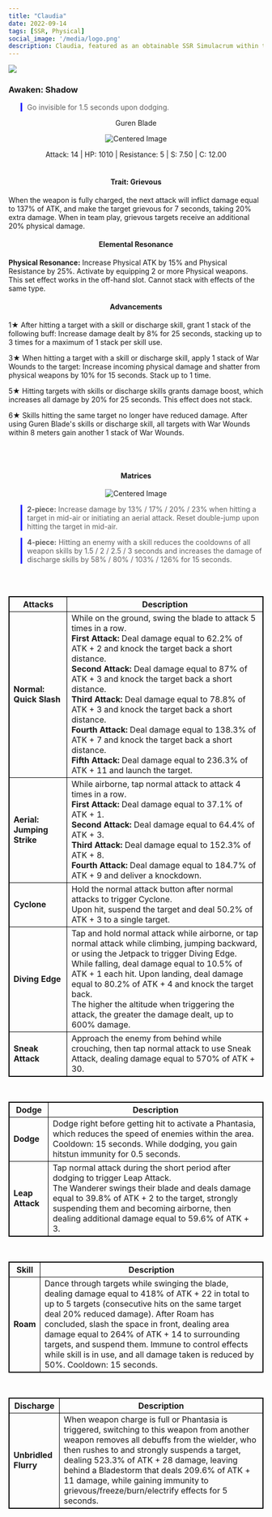 ```yaml
---
title: "Claudia"
date: 2022-09-14
tags: [SSR, Physical]
social_image: '/media/logo.png'
description: Claudia, featured as an obtainable SSR Simulacrum within the simulacrum system, associated with the weapon Guren Blade.
---
```

![](https://i.postimg.cc/QMy2ZndX/Simulacrum-Claudia-Awaken.webp)

### Awaken: Shadow
> Go invisible for 1.5 seconds upon dodging.

<center>
Guren Blade
</center>

<p align="center">
    <img src="https://i.postimg.cc/SRwjvGwR/Icon-Weapon-Guren-Blade.webp" alt="Centered Image">
</p>

<center>
Attack: 14 | HP: 1010 | Resistance: 5 | S: 7.50 | C: 12.00
</center>

</br>

<h4 style="text-align: center;"> Trait: Grievous</h4>

When the weapon is fully charged, the next attack will inflict damage equal to 137% of ATK, and make the target grievous for 7 seconds, taking 20% extra damage. When in team play, grievous targets receive an additional 20% physical damage.

<h4 style="text-align: center;"> Elemental Resonance</h4> 

**Physical Resonance:** Increase Physical ATK by 15% and Physical Resistance by 25%. Activate by equipping 2 or more Physical weapons. This set effect works in the off-hand slot. Cannot stack with effects of the same type.


<h4 style="text-align: center;"> Advancements</h4>

1★ After hitting a target with a skill or discharge skill, grant 1 stack of the following buff: Increase damage dealt by 8% for 25 seconds, stacking up to 3 times for a maximum of 1 stack per skill use.


3★ When hitting a target with a skill or discharge skill, apply 1 stack of War Wounds to the target: Increase incoming physical damage and shatter from physical weapons by 10% for 15 seconds. Stack up to 1 time.


5★ Hitting targets with skills or discharge skills grants damage boost, which increases all damage by 20% for 25 seconds. This effect does not stack.

6★ Skills hitting the same target no longer have reduced damage. After using Guren Blade's skills or discharge skill, all targets with War Wounds within 8 meters gain another 1 stack of War Wounds.

</br>
</br>

<h4 style="text-align: center;"> Matrices</h4>

<p align="center">
    <img src="https://i.postimg.cc/MKR63nJw/Claudia-m.png" alt="Centered Image">
</p>


> **2-piece:** Increase damage by 13% / 17% / 20% / 23% when hitting a target in mid-air or initiating an aerial attack. Reset double-jump upon hitting the target in mid-air.

> **4-piece:** Hitting an enemy with a skill reduces the cooldowns of all weapon skills by 1.5 / 2 / 2.5 / 3 seconds and increases the damage of discharge skills by 58% / 80% / 103% / 126% for 15 seconds.

</br>
</br>

<style>
table {
    border-collapse: collapse;
}
table, th, td {
   border: 1.5px solid black;
}
blockquote {
    border-left: solid blue;
    padding-left: 10px;
}
</style>


| Attacks | Description |
| --- | --- |
| **Normal: Quick Slash** | While on the ground, swing the blade to attack 5 times in a row. </br> **First Attack:** Deal damage equal to 62.2% of ATK + 2 and knock the target back a short distance. </br> **Second Attack:** Deal damage equal to 87% of ATK + 3 and knock the target back a short distance. </br> **Third Attack:** Deal damage equal to 78.8% of ATK + 3 and knock the target back a short distance. </br> **Fourth Attack:** Deal damage equal to 138.3% of ATK + 7 and knock the target back a short distance. </br> **Fifth Attack:** Deal damage equal to 236.3% of ATK + 11 and launch the target. |
| **Aerial: Jumping Strike** | While airborne, tap normal attack to attack 4 times in a row. </br> **First Attack:** Deal damage equal to 37.1% of ATK + 1. </br> **Second Attack:** Deal damage equal to 64.4% of ATK + 3. </br> **Third Attack:** Deal damage equal to 152.3% of ATK + 8. </br> **Fourth Attack:** Deal damage equal to 184.7% of ATK + 9 and deliver a knockdown. |
| **Cyclone** | Hold the normal attack button after normal attacks to trigger Cyclone.<br>Upon hit, suspend the target and deal 50.2% of ATK + 3 to a single target. |
| **Diving Edge** | Tap and hold normal attack while airborne, or tap normal attack while climbing, jumping backward, or using the Jetpack to trigger Diving Edge.<br>While falling, deal damage equal to 10.5% of ATK + 1 each hit. Upon landing, deal damage equal to 80.2% of ATK + 4 and knock the target back.<br>The higher the altitude when triggering the attack, the greater the damage dealt, up to 600% damage. |
| **Sneak Attack** | Approach the enemy from behind while crouching, then tap normal attack to use Sneak Attack, dealing damage equal to 570% of ATK + 30.


</br>

| Dodge | Description |
| --- | --- |
| **Dodge** | Dodge right before getting hit to activate a Phantasia, which reduces the speed of enemies within the area. Cooldown: 15 seconds. While dodging, you gain hitstun immunity for 0.5 seconds.
| **Leap Attack** | Tap normal attack during the short period after dodging to trigger Leap Attack.<br>The Wanderer swings their blade and deals damage equal to 39.8% of ATK + 2 to the target, strongly suspending them and becoming airborne, then dealing additional damage equal to 59.6% of ATK + 3.

</br>

| Skill | Description |
| --- | --- |
| **Roam** | Dance through targets while swinging the blade, dealing damage equal to 418% of ATK + 22 in total to up to 5 targets (consecutive hits on the same target deal 20% reduced damage). After Roam has concluded, slash the space in front, dealing area damage equal to 264% of ATK + 14 to surrounding targets, and suspend them. Immune to control effects while skill is in use, and all damage taken is reduced by 50%. Cooldown: 15 seconds.


</br>

| Discharge| Description |
| --- | --- |
| **Unbridled Flurry** | When weapon charge is full or Phantasia is triggered, switching to this weapon from another weapon removes all debuffs from the wielder, who then rushes to and strongly suspends a target, dealing 523.3% of ATK + 28 damage, leaving behind a Bladestorm that deals 209.6% of ATK + 11 damage, while gaining immunity to grievous/freeze/burn/electrify effects for 5 seconds.


